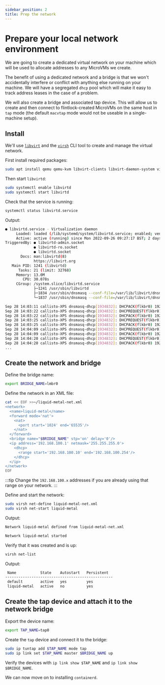 ```yaml
---
sidebar_position: 2
title: Prep the network
---
```


# Prepare your local network environment

We are going to create a dedicated virtual network on your machine which will be
used to allocate addresses to any MicroVMs we create.

The benefit of using a dedicated network and a bridge is that we won't accidentally
interfere or conflict with anything else running on your machine. We will have a
segregated `dhcp` pool which will make it easy to track address leases in the case
of a problem.

We will also create a bridge and associated tap device.
This will allow us to create and then connect to flintlock-created MicroVMs on
the same host in `tap` mode (the default `macvtap` mode would not be useable in
a single-machine setup).

## Install

We'll use [`libvirt`][libvirt] and the [`virsh`][virsh] CLI tool to create and
manage the virtual network.

First install required packages:

```bash
sudo apt install qemu qemu-kvm libvirt-clients libvirt-daemon-system virtinst bridge-utils
```

Then start `libvirtd`:

```bash
sudo systemctl enable libvirtd
sudo systemctl start libvirtd
```

Check that the service is running:

```bash
systemctl status libvirtd.service
```

Output:

```bash
● libvirtd.service - Virtualization daemon
     Loaded: loaded (/lib/systemd/system/libvirtd.service; enabled; vendor preset: enabled)
     Active: active (running) since Mon 2022-09-26 09:27:17 BST; 2 days ago
TriggeredBy: ● libvirtd-admin.socket
             ● libvirtd-ro.socket
             ● libvirtd.socket
       Docs: man:libvirtd(8)
             https://libvirt.org
   Main PID: 1241 (libvirtd)
      Tasks: 21 (limit: 32768)
     Memory: 13.0M
        CPU: 30.078s
     CGroup: /system.slice/libvirtd.service
             ├─1241 /usr/sbin/libvirtd
             ├─1834 /usr/sbin/dnsmasq --conf-file=/var/lib/libvirt/dnsmasq/default.conf --leasefile-ro --dhcp-script=/usr/lib/libvirt/libvirt_leaseshelper
             └─1837 /usr/sbin/dnsmasq --conf-file=/var/lib/libvirt/dnsmasq/default.conf --leasefile-ro --dhcp-script=/usr/lib/libvirt/libvirt_leaseshelper

Sep 28 14:03:11 callisto-XPS dnsmasq-dhcp[1934832]: DHCPACK(flkbr0) 192.168.100.218 6e:8d:79:f5:6b:65
Sep 28 14:03:22 callisto-XPS dnsmasq-dhcp[1934832]: DHCPREQUEST(flkbr0) 192.168.100.253 7a:35:c9:38:2b:a9
Sep 28 14:03:22 callisto-XPS dnsmasq-dhcp[1934832]: DHCPACK(flkbr0) 192.168.100.253 7a:35:c9:38:2b:a9
Sep 28 14:03:25 callisto-XPS dnsmasq-dhcp[1934832]: DHCPREQUEST(flkbr0) 192.168.100.57 1e:bb:a6:dc:e4:f5
Sep 28 14:03:25 callisto-XPS dnsmasq-dhcp[1934832]: DHCPACK(flkbr0) 192.168.100.57 1e:bb:a6:dc:e4:f5
Sep 28 14:04:09 callisto-XPS dnsmasq-dhcp[1934832]: DHCPREQUEST(flkbr0) 192.168.100.93 46:b8:fd:ac:a5:0b
Sep 28 14:04:09 callisto-XPS dnsmasq-dhcp[1934832]: DHCPACK(flkbr0) 192.168.100.93 46:b8:fd:ac:a5:0b
Sep 28 14:04:20 callisto-XPS dnsmasq-dhcp[1934832]: DHCPREQUEST(flkbr0) 192.168.100.232 26:36:df:1b:ef:a8
Sep 28 14:04:20 callisto-XPS dnsmasq-dhcp[1934832]: DHCPACK(flkbr0) 192.168.100.232 26:36:df:1b:ef:a8
...
```

## Create the network and bridge

Define the bridge name:
```bash
export BRIDGE_NAME=lmbr0
```

Define the network in an XML file:

```bash
cat << EOF >>~/liquid-metal-net.xml
<network>
  <name>liquid-metal</name>
  <forward mode='nat'>
    <nat>
      <port start='1024' end='65535'/>
    </nat>
  </forward>
  <bridge name="$BRIDGE_NAME" stp='on' delay='0'/>
  <ip address='192.168.100.1' netmask='255.255.255.0'>
    <dhcp>
      <range start='192.168.100.10' end='192.168.100.254'/>
    </dhcp>
  </ip>
</network>
EOF
```

:::tip
Change the `192.168.100.x` addresses if you are already using that range on your network.
:::

Define and start the network:

```bash
sudo virsh net-define liquid-metal-net.xml
sudo virsh net-start liquid-metal
```

Output:

```bash
Network liquid-metal defined from liquid-metal-net.xml

Network liquid-metal started
```

Verify that it was created and is up:

```bash
virsh net-list
```

Output:
```bash
 Name           State    Autostart   Persistent
-------------------------------------------------
 default        active   yes         yes
 liquid-metal   active   no          yes
```

## Create the tap device and attach it to the network bridge

Export the device name:

```bash
export TAP_NAME=tap0
```

Create the `tap` device and connect it to the bridge:

```bash
sudo ip tuntap add $TAP_NAME mode tap
sudo ip link set $TAP_NAME master $BRIDGE_NAME up
```

Verify the devices with `ip link show $TAP_NAME` and `ip link show $BRIDGE_NAME`.

We can now move on to installing `containerd`.

[libvirt]: https://libvirt.org/index.html
[virsh]: https://www.libvirt.org/manpages/virsh.html
